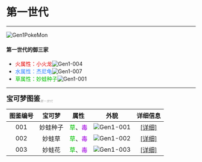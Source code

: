 # 第一世代

---

![Gen1PokeMon](/images/PokeMons/InitialPokeMon/gen1.jpg)

<h4>第一世代的御三家</h4>

* <font color="#E40000">火属性：小火龙</font>![Gen1-004](/images/PokeMons/Gen1/004.gif "小火龙")<br>
* <font color="#2B80FF">水属性：杰尼龟</font>![Gen1-007](/images/PokeMons/Gen1/007.gif "杰尼龟")<br>
* <font color="#00C000">草属性：妙蛙种子</font>![Gen1-001](/images/PokeMons/Gen1/001.gif "妙蛙种子")<br>

---

<font size="4"><b>宝可梦图鉴</b></font><font size="1" color="#A9A9A9"><sub><i>第一世代</i></sub></font>

|图鉴编号|宝可梦|属性|外貌|详细信息|
|:---:|:---:|:---:|:---:|:---:|
|001|妙蛙种子|<font color="#00C000">草</font>、<font color="#A000E0">毒</font>|![Gen1-001](/images/PokeMons/Gen1/001.gif "妙蛙种子")|[[详细]](/lang/zh-CN/illustration/gen1.md "妙蛙种子")|
|002|妙蛙草|<font color="#00C000">草</font>、<font color="#A000E0">毒</font>|![Gen1-002](/images/PokeMons/Gen1/002.gif "妙蛙草")|[[详细]](/lang/zh-CN/illustration/gen1.md "妙蛙种子")|
|003|妙蛙花|<font color="#00C000">草</font>、<font color="#A000E0">毒</font>|![Gen1-003](/images/PokeMons/Gen1/003.gif "妙蛙花")|[[详细]](/lang/zh-CN/illustration/gen1.md "妙蛙种子")|
